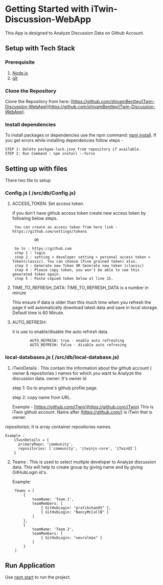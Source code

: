 # Getting Started with iTwin-Discussion-WebApp

This App is designed to Analyze Discussion Data on Github Account. 

## Setup with Tech Stack

### Prerequisite
1. [Node.js](https://nodejs.org/en)
2. [git](https://git-scm.com/)

### Clone the Repository
Clone the Repository from here: [https://github.com/shivamBentley/iTwin-Discussion-WebApp](https://github.com/shivamBentley/iTwin-Discussion-WebApp).

### Install dependencies
To install packages or dependencies use the npm command: [npm install](https://docs.npmjs.com/cli/v8/commands/npm-install). If you get errors while installing dependencies follow steps - 

    STEP 1: Delete packgae-lock.json from repository if available.
    STEP 2: Run Command : npm install --force  

## Setting up with files

There two file to setup 

### Config.js ( /src/db/Config.js)
1. ACCESS_TOKEN:  Set access token. 
    
    if you don't have github access token create new access token by following below steps.
        
        You can create an access token from here link - https://github.com/settings/tokens

                 OR
    
        Go to : https://github.com
        step 1 : login
        step 2 : setting > developer setting > personal access token > Token(classic). You can choose (Fine grained token) also. 
        step 3 : Generate new Token OR Generate new token (classic)
        step 4 : Please copy token, you won't be able to see this generated token again.
        step 5 : Paste copied token below at line 15. 

2. TIME_TO_REFRESH_DATA: TIME_TO_REFRESH_DATA is a number in minute 
    
    This ensure if data is older than this much time when you refresh the page it will automatically download latest data and save in local storage.
    Default time is 60 Minute. 
    
3. AUTO_REFRESH:
 
   it is use to enable/disable the auto refresh data.
   
               AUTO_REFRESH: true - enable auto refreshing 
               AUTO_REFRESH: false - disable auto refresing

### local-databases.js ( /src/db/local-database.js)

1. iTwinDetails : This contain the information about the github account ( owner & repositories ) names for which you want to Analyze the discussion data.
owner: It's owner id 

   step 1: Go to anyone's github profile page. 
   
   step 2: copy name from URL. 
   
   Example - [https://github.com/iTwin](https://github.com/iTwin) This is iTwin github account. Name after (https://github.com/) is iTwin that is owner. 

repositories: It is array container repositories names.

    Example : 
        iTwinDetails = {
          primaryRepo: 'community',
          repositories: ['community', 'itwinjs-core', 'iTwinUI']
        }


2. Teams : This is used to select multiple developer to Analyze discussion data. This will help to create group by giving name and by giving GitHubLogin id's.

    Example:

        Teams = [
            {
                teamName: 'Team 1',
                teamMembers: [
                    { GitHubLogin: "pratikshan85" },
                    { GitHubLogin: "NancyMcCallB" }
                ]
            },
            {
                teamName: 'Team 2',
                teamMembers: [
                    { GitHubLogin: "neuralmax" }
                ]
            }
        ]


## Run Application

Use [npm start](https://create-react-app.dev/docs/getting-started/#scripts) to run the project.
